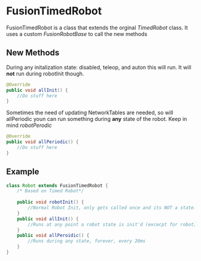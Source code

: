 # FusionTimedRobot
FusionTimedRobot is a class that extends the orginal *TimedRobot* class. It uses a custom *FusionRobotBase* to call the new methods
## New Methods

During any initalization state: disabled, teleop, and auton this will run. It will **not** run during robotInit though.
```java
@Override
public void allInit() {
    //Do stuff here
}

```
Sometimes the need of updating NetworkTables are needed, so will allPeriodic youn can run something during **any** state of the robot. Keep in mind *robotPerodic*
```java
@Override
public void allPeriodic() {
    //Do stuff here
}

```
## Example
```java 
class Robot extends FusionTimedRobot {
	/* Based on Timed Robot*/
    
    public void robotInit() {
        //Normal Robot Init, only gets called once and its NOT a state. Think of it as the constructor of the class.
    }
	public void allInit() {
    	//Runs at any point a robot state is init'd (excecpt for robotInit())
    }
    public void allPeroidic() {
    	//Runs during any state, forever, every 20ms
    }
}

```